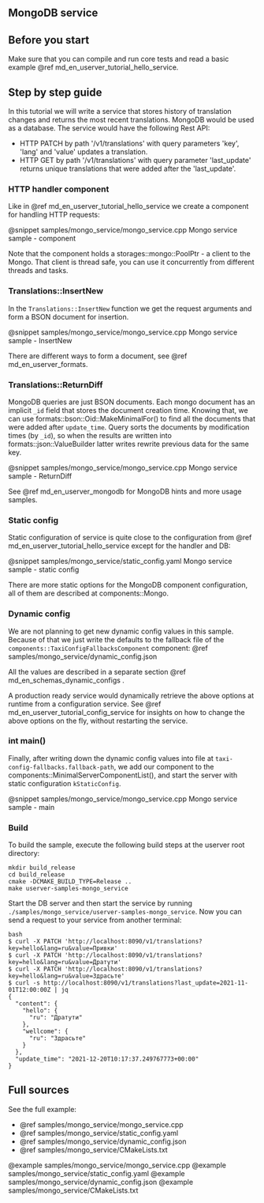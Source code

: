 ## MongoDB service


## Before you start

Make sure that you can compile and run core tests and read a basic example
@ref md_en_userver_tutorial_hello_service.


## Step by step guide

In this tutorial we will write a service that stores history of translation
changes and returns the most recent translations. MongoDB would be used as a
database. The service would have the following Rest API:

* HTTP PATCH by path '/v1/translations' with query parameters
  'key', 'lang' and 'value' updates a translation.
* HTTP GET by path '/v1/translations' with query parameter
  'last_update' returns unique translations that were added after the 'last_update'.


### HTTP handler component

Like in @ref md_en_userver_tutorial_hello_service we create a component for
handling HTTP requests:

@snippet samples/mongo_service/mongo_service.cpp  Mongo service sample - component

Note that the component holds a storages::mongo::PoolPtr - a client to the Mongo.
That client is thread safe, you can use it concurrently from different threads
and tasks.


### Translations::InsertNew

In the `Translations::InsertNew` function we get the request arguments and form
a BSON document for insertion.

@snippet samples/mongo_service/mongo_service.cpp  Mongo service sample - InsertNew

There are different ways to form a document, see @ref md_en_userver_formats.


### Translations::ReturnDiff

MongoDB queries are just BSON documents. Each mongo document has an implicit
`_id` field that stores the document creation time. Knowing that, we can use
formats::bson::Oid::MakeMinimalFor() to find all the documents that were added
after `update_time`. Query sorts the documents by modification times (by `_id`),
so when the results are written into formats::json::ValueBuilder latter writes
rewrite previous data for the same key.

@snippet samples/mongo_service/mongo_service.cpp  Mongo service sample - ReturnDiff

See @ref md_en_userver_mongodb for MongoDB hints and more usage samples.


### Static config

Static configuration of service is quite close to the configuration from
@ref md_en_userver_tutorial_hello_service except for the handler and DB:

@snippet samples/mongo_service/static_config.yaml  Mongo service sample - static config

There are more static options for the MongoDB component configuration, all of
them are described at components::Mongo.


### Dynamic config

We are not planning to get new dynamic config values in this sample. Because of
that we just write the defaults to the fallback file of the
`components::TaxiConfigFallbacksComponent` component: @ref samples/mongo_service/dynamic_config.json

All the values are described in a separate section @ref md_en_schemas_dynamic_configs .

A production ready service would dynamically retrieve the above options at runtime from a configuration service. See
@ref md_en_userver_tutorial_config_service for insights on how to change the
above options on the fly, without restarting the service.


### int main()

Finally, after writing down the dynamic config values into file at
`taxi-config-fallbacks.fallback-path`, we add our component to the
components::MinimalServerComponentList(),
and start the server with static configuration `kStaticConfig`.

@snippet samples/mongo_service/mongo_service.cpp  Mongo service sample - main


### Build

To build the sample, execute the following build steps at the userver root directory:
```
mkdir build_release
cd build_release
cmake -DCMAKE_BUILD_TYPE=Release ..
make userver-samples-mongo_service
```

Start the DB server and then start the service by running `./samples/mongo_service/userver-samples-mongo_service`.
Now you can send a request to your service from another terminal:
```
bash
$ curl -X PATCH 'http://localhost:8090/v1/translations?key=hello&lang=ru&value=Привки'
$ curl -X PATCH 'http://localhost:8090/v1/translations?key=hello&lang=ru&value=Дратути'
$ curl -X PATCH 'http://localhost:8090/v1/translations?key=hello&lang=ru&value=Здрасьте'
$ curl -s http://localhost:8090/v1/translations?last_update=2021-11-01T12:00:00Z | jq
{
  "content": {
    "hello": {
      "ru": "Дратути"
    },
    "wellcome": {
      "ru": "Здрасьте"
    }
  },
  "update_time": "2021-12-20T10:17:37.249767773+00:00"
}
```

## Full sources

See the full example:
* @ref samples/mongo_service/mongo_service.cpp
* @ref samples/mongo_service/static_config.yaml
* @ref samples/mongo_service/dynamic_config.json
* @ref samples/mongo_service/CMakeLists.txt

@example samples/mongo_service/mongo_service.cpp
@example samples/mongo_service/static_config.yaml
@example samples/mongo_service/dynamic_config.json
@example samples/mongo_service/CMakeLists.txt
